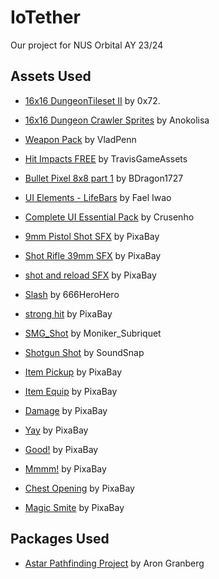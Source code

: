 # IoTether
Our project for NUS Orbital AY 23/24

## Assets Used
- [16x16 DungeonTileset II](https://0x72.itch.io/dungeontileset-ii) by 0x72.
- [16x16 Dungeon Crawler Sprites](https://anokolisa.itch.io/dungeon-crawler-pixel-art-asset-pack) by Anokolisa

- [Weapon Pack](https://vladpenn.itch.io/weapon) by VladPenn
- [Hit Impacts FREE](https://assetstore.unity.com/packages/vfx/particles/hit-impact-effects-free-218385) by TravisGameAssets
- [Bullet Pixel 8x8 part 1](https://bdragon1727.itch.io/bullet-pixel-8x8-part-1) by BDragon1727

- [UI Elements - LifeBars](https://pixel-iwart.itch.io/ui-elements-lifebars) by Fael Iwao
- [Complete UI Essential Pack](https://crusenho.itch.io/complete-ui-essential-pack) by Crusenho

- [9mm Pistol Shot SFX](https://pixabay.com/sound-effects/9mm-pistol-shot-6349/) by PixaBay
- [Shot Rifle 39mm SFX](https://pixabay.com/sound-effects/shot-rifle-39-mm-37542/) by PixaBay
- [shot and reload SFX](https://pixabay.com/sound-effects/shot-and-reload-6158/) by PixaBay
- [Slash](https://pixabay.com/sound-effects/slash-21834/) by 666HeroHero
- [strong hit](https://pixabay.com/sound-effects/strong-hit-36455/) by PixaBay
- [SMG_Shot](https://pixabay.com/sound-effects/gunshot-smg-shot-1-203471/) by Moniker_Subriquet
- [Shotgun Shot](https://www.soundsnap.com/remington_870_pump_action_shotgun_firing_a_single_shot_and_pumping_01_wav_0) by SoundSnap
- [Item Pickup](https://pixabay.com/sound-effects/item-pick-up-38258/) by PixaBay
- [Item Equip](https://pixabay.com/sound-effects/item-equip-6904/) by PixaBay
- [Damage](https://pixabay.com/sound-effects/damage-40114/) by PixaBay
- [Yay](https://pixabay.com/sound-effects/yay-6326/) by PixaBay
- [Good!](https://pixabay.com/sound-effects/good-6081/) by PixaBay
- [Mmmm!](https://pixabay.com/sound-effects/mmmm-102363/) by PixaBay
- [Chest Opening](https://pixabay.com/sound-effects/chest-opening-87569/) by PixaBay
- [Magic Smite](https://pixabay.com/sound-effects/magic-smite-6012/) by PixaBay

## Packages Used
- [Astar Pathfinding Project](https://arongranberg.com/astar/) by Aron Granberg

